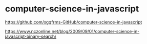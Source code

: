 # computer-science-in-javascript




https://github.com/xgqfrms-GitHub/computer-science-in-javascript

https://www.nczonline.net/blog/2009/09/01/computer-science-in-javascript-binary-search/













